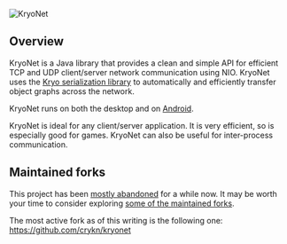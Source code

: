 ![KryoNet](https://raw.github.com/wiki/EsotericSoftware/kryonet/images/logo.jpg)

## Overview

KryoNet is a Java library that provides a clean and simple API for efficient TCP and UDP client/server network communication using NIO. KryoNet uses the [Kryo serialization library](https://github.com/EsotericSoftware/kryo) to automatically and efficiently transfer object graphs across the network.

KryoNet runs on both the desktop and on [Android](http://www.android.com/).

KryoNet is ideal for any client/server application. It is very efficient, so is especially good for games. KryoNet can also be useful for inter-process communication.

## Maintained forks

This project has been [mostly abandoned](https://github.com/EsotericSoftware/kryonet/commits/master) for a while now. It may be worth your time to consider exploring [some of the maintained forks](https://useful-forks.github.io/?repo=EsotericSoftware/kryonet).

The most active fork as of this writing is the following one: https://github.com/crykn/kryonet
